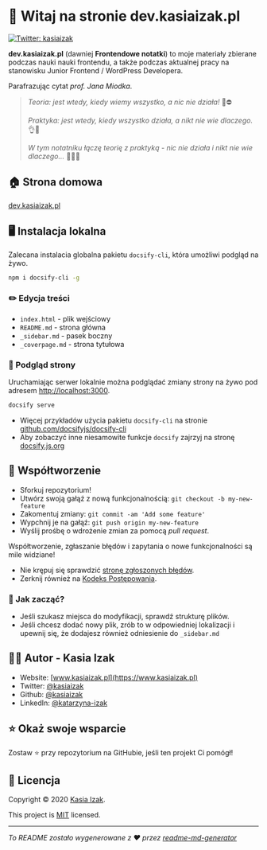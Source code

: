# 👋 Witaj na stronie dev.kasiaizak.pl
<!-- markdownlint-disable MD013 -->
[![Twitter: kasiaizak](https://img.shields.io/twitter/follow/kasiaizak.svg?style=social)](https://twitter.com/kasiaizak)

**dev.kasiaizak.pl** (dawniej **Frontendowe notatki**) to moje materiały zbierane podczas nauki nauki frontendu, a także podczas aktualnej pracy na stanowisku Junior Frontend / WordPress Developera.

Parafrazując cytat _prof. Jana Miodka_.

> _Teoria: jest wtedy, kiedy wiemy wszystko, a nic nie działa!_ 🧐⛔
>
> _Praktyka: jest wtedy, kiedy wszystko działa, a nikt nie wie dlaczego._ 👌🤔
>
> _W tym notatniku łączę teorię z praktyką - nic nie działa i nikt nie wie dlaczego..._ 🤦‍♀️😱

## 🏠 Strona domowa

[dev.kasiaizak.pl](http://dev.kasiaizak.pl/#/podstawy.md)

## 🖥️ Instalacja lokalna

Zalecana instalacia globalna pakietu `docsify-cli`, która umożliwi podgląd na żywo.

```bash
npm i docsify-cli -g
```

### ✏️ Edycja treści

- `index.html` - plik wejściowy
- `README.md` - strona główna
- `_sidebar.md` - pasek boczny
- `_coverpage.md` - strona tytułowa

### 🧐 Podgląd strony

Uruchamiając serwer lokalnie można podglądać zmiany strony na żywo pod adresem
<http://localhost:3000>.

```bash
docsify serve
```

- Więcej przykładów użycia pakietu `docsify-cli` na stronie
[github.com/docsifyjs/docsify-cli](https://github.com/docsifyjs/docsify-cli)
- Aby zobaczyć inne niesamowite funkcje `docsify` zajrzyj na stronę
[docsify.js.org](https://docsify.js.org/)

## 🤝 Współtworzenie

- Sforkuj repozytorium!
- Utwórz swoją gałąź z nową funkcjonalnością: `git checkout -b my-new-feature`
- Zakomentuj zmiany: `git commit -am 'Add some feature'`
- Wypchnij je na gałąź: `git push origin my-new-feature`
- Wyślij prośbę o wdrożenie zmian za pomocą *pull request*.

Współtworzenie, zgłaszanie błędów i zapytania o nowe funkcjonalności są mile
widziane!

- Nie krępuj się sprawdzić
[stronę zgłoszonych błędów](https://github.com/kasiaizak/notatki/issues).
- Zerknij również na [Kodeks Postępowania](WSPOLTWORZENIE.md).

### 🤔 Jak zacząć?

- Jeśli szukasz miejsca do modyfikacji, sprawdź strukturę plików.
- Jeśli chcesz dodać nowy plik, zrób to w odpowiedniej lokalizacji i upewnij
się, że dodajesz również odniesienie do `_sidebar.md`

## 👩‍💻 Autor - Kasia Izak

- Website: [www.kasiaizak.pl](https://www.kasiaizak.pl)
- Twitter: [@kasiaizak](https://twitter.com/kasiaizak)
- Github: [@kasiaizak](https://github.com/kasiaizak)
- LinkedIn: [@katarzyna-izak](https://linkedin.com/in/katarzyna-izak)

## ⭐️ Okaż swoje wsparcie

Zostaw ⭐️ przy repozytorium na GitHubie, jeśli ten projekt Ci pomógł!

## 📝 Licencja

Copyright © 2020 [Kasia Izak](https://github.com/kasiaizak).

This project is [MIT](LICENSE.md) licensed.

***
_To README zostało wygenerowane z ❤️ przez
[readme-md-generator](https://github.com/kefranabg/readme-md-generator)_
